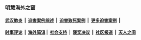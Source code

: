 
### 明慧海外之窗

####  [武汉肺炎](indexes/365.md?t=07031400) &nbsp;|&nbsp;  [迫害案例综述](indexes/328.md?t=07031400) &nbsp;|&nbsp; [迫害致死案例](indexes/277.md?t=07031400)  &nbsp;|&nbsp; [更多迫害案例](indexes/81.md?t=07031400)  &nbsp;|&nbsp; 
####  [时事评论](indexes/19.md?t=07031400) &nbsp;|&nbsp; [海外简讯](indexes/245.md?t=07031400)&nbsp;|&nbsp;  [社会支持](indexes/140.md?t=07031400) &nbsp;|&nbsp; [褒奖决议](indexes/282.md?t=07031400) &nbsp;|&nbsp; [社区报道](indexes/91.md?t=07031400)  &nbsp;|&nbsp; [天人之间](indexes/78.md?t=07031400) 

